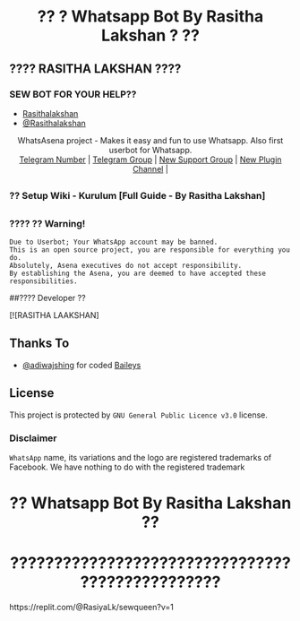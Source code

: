 <div align="center">
<h1>??  ? Whatsapp Bot By Rasitha Lakshan ?  ??</h1>
</div>



## ???? RASITHA LAKSHAN ????  
### SEW BOT FOR YOUR HELP??

- [Rasithalakshan](https://github.com/RasithaLakshan)
- [@Rasithalakshan](https://t.me/dmass2004)




<p align="center">
    WhatsAsena project - Makes it easy and fun to use Whatsapp. Also first userbot for Whatsapp.
    <br>
        <a href="https://t.me/dmass2004">Telegram Number</a> |
        <a href="https://t.me/AsenaSupport">Telegram Group</a> |
        <a href="https://t.me/asenaremaster">New Support Group</a> |
        <a href="https://t.me/unofficialplugin">New Plugin Channel</a> |
    <br>
</p>



##

### ?? Setup Wiki - Kurulum [Full Guide - By Rasitha Lakshan]


##

### ???? ?? Warning! 
```
Due to Userbot; Your WhatsApp account may be banned.
This is an open source project, you are responsible for everything you do. 
Absolutely, Asena executives do not accept responsibility.
By establishing the Asena, you are deemed to have accepted these responsibilities.
```

##???? Developer ??

[![RASITHA LAAKSHAN]
## Thanks To
- [@adiwajshing](https://github.com/adiwajshing) for coded [Baileys](https://github.com/adiwajshing/Baileys) 

## License
This project is protected by `GNU General Public Licence v3.0` license.

### Disclaimer
`WhatsApp` name, its variations and the logo are registered trademarks of Facebook. We have nothing to do with the registered trademark

<div align="center">

  <h1>??  Whatsapp Bot By Rasitha Lakshan  ??</h1>
  <h1>????????????????????????????????????????????????</h1>
</div>
<div>https://replit.com/@RasiyaLk/sewqueen?v=1</div>
